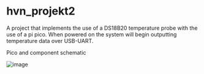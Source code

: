# hvn_projekt2
A project that implements the use of a DS18B20 temperature probe with the use of a pi pico.
When powered on the system will begin outputting temperature data over USB-UART.

Pico and component schematic

![image](https://github.com/D-Kula/hvn_projekt2/assets/121364706/a382f62b-66d0-4054-87b3-41e413f940ce)

